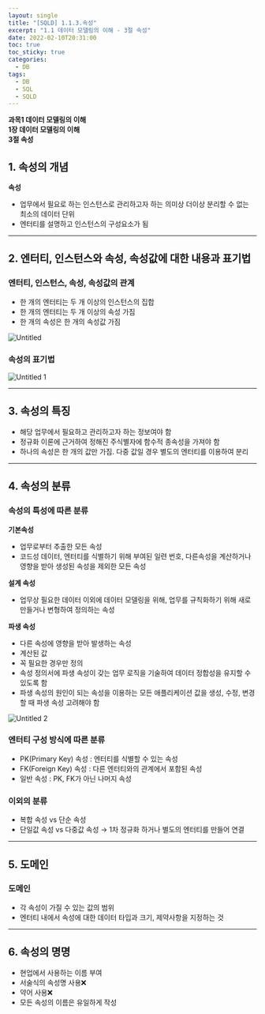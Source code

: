 ```yaml
---
layout: single
title: "[SQLD] 1.1.3.속성"
excerpt: "1.1 데이터 모델링의 이해 - 3절 속성"
date: 2022-02-10T20:31:00
toc: true
toc_sticky: true
categories:
  - DB
tags:
  - DB
  - SQL
  - SQLD
---
```

**과목1 데이터 모델링의 이해  
1장 데이터 모델링의 이해  
3절 속성**

## 1. 속성의 개념

**속성**

- 업무에서 필요로 하는 인스턴스로 관리하고자 하는 의미상 더이상 분리할 수 없는 최소의 데이터 단위
- 엔터티를 설명하고 인스턴스의 구성요소가 됨

---

## 2. 엔터티, 인스턴스와 속성, 속성값에 대한 내용과 표기법

### 엔터티, 인스턴스, 속성, 속성값의 관계

- 한 개의 엔터티는 두 개 이상의 인스턴스의 집합
- 한 개의 엔터티는 두 개 이상의 속성 가짐
- 한 개의 속성은 한 개의 속성값 가짐

![Untitled](https://user-images.githubusercontent.com/60471550/153398444-ca96a2b2-75ce-416a-99d7-6c09159f6518.png)

### 속성의 표기법

![Untitled 1](https://user-images.githubusercontent.com/60471550/153397387-c378b51c-68b8-4c7f-8e02-a1aa7716a5d0.png)

---

## 3. 속성의 특징

- 해당 업무에서 필요하고 관리하고자 하는 정보여야 함
- 정규화 이론에 근거하여 정해진 주식별자에 함수적 종속성을 가져야 함
- 하나의 속성은 한 개의 값만 가짐. 다중 값일 경우 별도의 엔터티를 이용하여 분리

---

## 4. 속성의 분류

### 속성의 특성에 따른 분류

**기본속성**

- 업무로부터 추출한 모든 속성
- 코드성 데이터, 엔터티를 식별하기 위해 부여된 일련 번호, 다른속성을 계산하거나 영향을 받아 생성된 속성을 제외한 모든 속성

**설계 속성**

- 업무상 필요한 데이터 이외에 데이터 모델링을 위해, 업무를 규칙화하기 위해 새로 만들거나 변형하여 정의하는 속성

**파생 속성**

- 다른 속성에 영향을 받아 발생하는 속성
- 계산된 값
- 꼭 필요한 경우만 정의
- 속성 정의서에 파생 속성이 갖는 업무 로직을 기술하여 데이터 정합성을 유지할 수 있도록 함
- 파생 속성의 원인이 되는 속성을 이용하는 모든 애플리케이션 값을 생성, 수정, 변경할 때 파생 속성 고려해야 함

![Untitled 2](https://user-images.githubusercontent.com/60471550/153397496-52549a47-eed0-4a8d-983d-0dc79ef4f859.png)

### 엔터티 구성 방식에 따른 분류

- PK(Primary Key) 속성 : 엔터티를 식별할 수 있는 속성
- FK(Foreign Key) 속성 : 다른 엔터티와의 관계에서 포함된 속성
- 일반 속성 : PK, FK가 아닌 나머지 속성

### 이외의 분류

- 복합 속성 vs 단순 속성
- 단일값 속성 vs 다중값 속성 → 1차 정규화 하거나 별도의 엔터티를 만들어 연결

---

## 5. 도메인

### 도메인

- 각 속성이 가질 수 있는 값의 범위
- 엔터티 내에서 속성에 대한 데이터 타입과 크기, 제약사항을 지정하는 것

---

## 6. 속성의 명명

- 현업에서 사용하는 이름 부여
- 서술식의 속성명 사용❌
- 약어 사용❌
- 모든 속성의 이름은 유일하게 작성